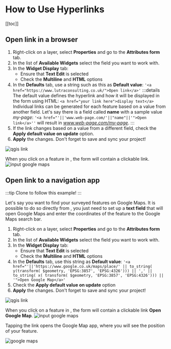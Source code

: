 # How to Use Hyperlinks
[[toc]]

## Open link in a browser

1. Right-click on a layer, select **Properties** and go to the **Attributes form** tab.
2. In the list of **Available Widgets** select the field you want to work with. 
3. In the **Widget Display** tab:
   - Ensure that **Text Edit** is selected
   - Check the **Multiline** and **HTML** options
4. In the **Defaults** tab, use a string such as this as **Default value**:
   `'<a href="https://www.lutraconsulting.co.uk/">Open link</a>'`
   :::details
   The default value defines the hyperlink and how it will be displayed in the form using HTML:
   `<a href="your link here">display text</a>`
   Individual links can be generated for each feature based on a value from another field. Let's say there is a field called **name** with a sample value *my-page*:
   `'<a href="'||'www.web-page.com/'||"name"||'">Open link</a>''` will result in *www.web-page.com/my-page*.
   :::
5. If the link changes based on a value from a different field, check the **Apply default value on update** option.
6. **Apply** the changes. Don't forget to save and sync your project!

![qgis link](./qgis-link.png)

When you click on a feature in <MobileAppName />, the form will contain a clickable link.
![input google maps](./input-link.png)

## Open link to a navigation app

:::tip
Clone <MerginMapsProject id="documentation/forms-navigation-link" /> to follow this example!
:::

Let's say you want to find your surveyed features on Google Maps. It is possible to do so directly from <MobileAppName />, you just need to set up a **text field** that will open Google Maps and enter the coordinates of the feature to the Google Maps search bar.

1. Right-click on a layer, select **Properties** and go to the **Attributes form** tab.
2. In the list of **Available Widgets** select the field you want to work with. 
3. In the **Widget Display** tab:
   - Ensure that **Text Edit** is selected
   - Check the **Multiline** and **HTML** options
4. In the **Defaults** tab, use this string as **Default value**:
   `'<a href="'||'https://www.google.co.uk/maps/place/' || to_string( y(transform( $geometry, 'EPSG:3857', 'EPSG:4326'))) || ',' || to_string( x( transform( $geometry, 'EPSG:3857', 'EPSG:4326'))) || '">Open Google Map</a>'`
5. Check the **Apply default value on update** option
6. **Apply** the changes. Don't forget to save and sync your project!

![qgis link](./qgis-google-maps.png)

When you click on a feature in <MobileAppName />, the form will contain a clickable link **Open Google Map**.
![input google maps](./input-google-maps.png)

Tapping the link opens the Google Map app, where you will see the position of your feature.

![google maps](./google-maps.png)

